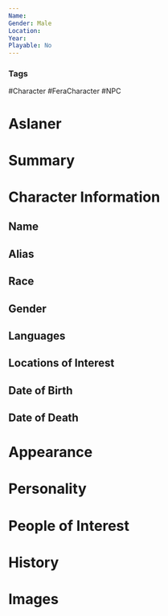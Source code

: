 ```yaml
---
Name: 
Gender: Male
Location: 
Year: 
Playable: No
---
```


### Tags
#Character #FeraCharacter #NPC

# Aslaner


# Summary


# Character Information

## Name

## Alias

## Race

## Gender

## Languages

## Locations of Interest

## Date of Birth

## Date of Death

# Appearance

# Personality

# People of Interest

# History

# Images
